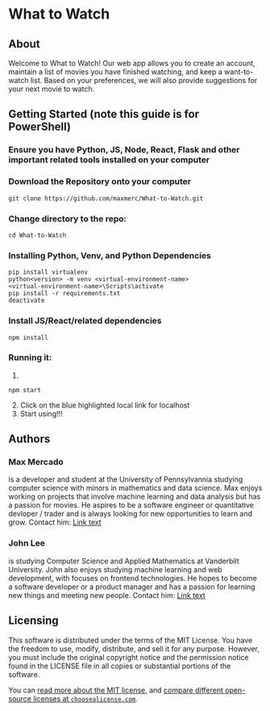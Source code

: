 # What to Watch

## About
Welcome to What to Watch! Our web app allows you to create an account,
maintain a list of movies you have finished watching, and keep a
want-to-watch list. Based on your preferences, we will also provide
suggestions for your next movie to watch.

## Getting Started (note this guide is for PowerShell)
### Ensure you have Python, JS, Node, React, Flask and other important related tools installed on your computer
### Download the Repository onto your computer
```shell
git clone https://github.com/maxmerc/What-to-Watch.git
```

### Change directory to the repo:
```shell
cd What-to-Watch
```

### Installing Python, Venv, and Python Dependencies
```shell
pip install virtualenv
python<version> -m venv <virtual-environment-name>
<virtual-environment-name>\Scripts\activate
pip install -r requirements.txt
deactivate
```

### Install JS/React/related dependencies
```shell
npm install
```

### Running it:
1. 
```shell
npm start
```
2. Click on the blue highlighted local link for localhost
3. Start using!!!

## Authors
### Max Mercado 
is a developer and student at the University of Pennsylvannia 
studying computer science with minors in mathematics and data
science. Max enjoys working on projects that involve machine
learning and data analysis but has a passion for movies. He aspires
to be a software engineer or quantitative devloper / trader and is
always looking for new opportunities to learn and grow. Contact him:
[Link text](https://www.linkedin.com/in/max-mercado-568a50273/ 'LinkedIn')

### John Lee
is studying Computer Science and Applied Mathematics at
Vanderbilt University. John also enjoys studying machine learning
and web development, with focuses on frontend technologies. He hopes
to become a software developer or a product manager and has a
passion for learning new things and meeting new people. Contact him:
[Link text](https://www.linkedin.com/in/johnjaemin/ 'LinkedIn')

## Licensing

This software is distributed under the terms of the MIT License. You have the freedom to use, modify, distribute, and sell it for any purpose. However, you must include the original copyright notice and the permission notice found in the LICENSE file in all copies or substantial portions of the software.

You can [read more about the MIT license](https://choosealicense.com/licenses/mit/), and [compare different open-source licenses at `choosealicense.com`](https://choosealicense.com/licenses/).
